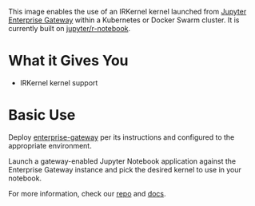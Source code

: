 This image enables the use of an IRKernel kernel launched from [Jupyter Enterprise Gateway](https://jupyter-enterprise-gateway.readthedocs.io/en/latest/) within a Kubernetes or Docker Swarm cluster. It is currently built on [jupyter/r-notebook](https://hub.docker.com/r/jupyter/r-notebook/).

# What it Gives You

- IRKernel kernel support

# Basic Use

Deploy [enterprise-gateway](https://hub.docker.com/r/elyra/enterprise-gateway/) per its instructions and configured to the appropriate environment.

Launch a gateway-enabled Jupyter Notebook application against the Enterprise Gateway instance and pick the desired kernel to use in your notebook.

For more information, check our [repo](https://github.com/jupyter-server/enterprise_gateway) and [docs](https://jupyter-enterprise-gateway.readthedocs.io/en/latest/).
